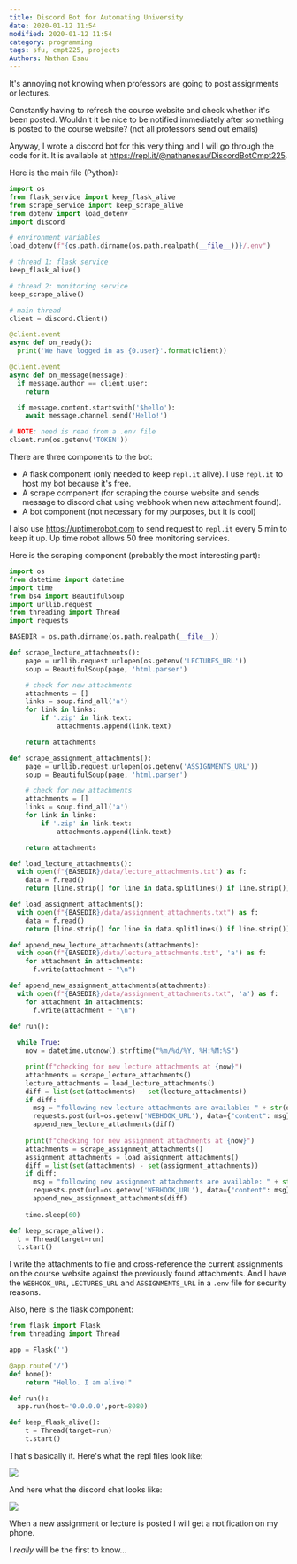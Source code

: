 ```yaml
---
title: Discord Bot for Automating University
date: 2020-01-12 11:54
modified: 2020-01-12 11:54
category: programming
tags: sfu, cmpt225, projects
Authors: Nathan Esau
---
```


It's annoying not knowing when professors are going to post assignments or lectures.

Constantly having to refresh the course website and check whether it's been posted. Wouldn't it be nice to be notified immediately after something is posted to the course website? (not all professors send out emails)

Anyway, I wrote a discord bot for this very thing and I will go through the code for it. It is available at https://repl.it/@nathanesau/DiscordBotCmpt225.

Here is the main file (Python):

```python
import os
from flask_service import keep_flask_alive
from scrape_service import keep_scrape_alive
from dotenv import load_dotenv
import discord

# environment variables
load_dotenv(f"{os.path.dirname(os.path.realpath(__file__))}/.env")

# thread 1: flask service
keep_flask_alive()

# thread 2: monitoring service
keep_scrape_alive()

# main thread
client = discord.Client()

@client.event
async def on_ready():
  print('We have logged in as {0.user}'.format(client))

@client.event
async def on_message(message):
  if message.author == client.user:
    return

  if message.content.startswith('$hello'):
    await message.channel.send('Hello!')

# NOTE: need is read from a .env file
client.run(os.getenv('TOKEN'))
```

There are three components to the bot:

* A flask component (only needed to keep ``repl.it`` alive). I use ``repl.it`` to host my bot because it's free.
* A scrape component (for scraping the course website and sends message to discord chat using webhook when new attachment found).
* A bot component (not necessary for my purposes, but it is cool)

I also use https://uptimerobot.com to send request to ``repl.it`` every 5 min to keep it up. Up time robot allows 50 free monitoring services.

Here is the scraping component (probably the most interesting part):

```python
import os
from datetime import datetime
import time
from bs4 import BeautifulSoup
import urllib.request
from threading import Thread
import requests

BASEDIR = os.path.dirname(os.path.realpath(__file__))

def scrape_lecture_attachments():
    page = urllib.request.urlopen(os.getenv('LECTURES_URL'))
    soup = BeautifulSoup(page, 'html.parser')

    # check for new attachments
    attachments = []
    links = soup.find_all('a')
    for link in links:
        if '.zip' in link.text:
            attachments.append(link.text)

    return attachments

def scrape_assignment_attachments():
    page = urllib.request.urlopen(os.getenv('ASSIGNMENTS_URL'))
    soup = BeautifulSoup(page, 'html.parser')

    # check for new attachments
    attachments = []
    links = soup.find_all('a')
    for link in links:
        if '.zip' in link.text:
            attachments.append(link.text)

    return attachments

def load_lecture_attachments():
  with open(f"{BASEDIR}/data/lecture_attachments.txt") as f:
    data = f.read()
    return [line.strip() for line in data.splitlines() if line.strip()]

def load_assignment_attachments():
  with open(f"{BASEDIR}/data/assignment_attachments.txt") as f:
    data = f.read()
    return [line.strip() for line in data.splitlines() if line.strip()]

def append_new_lecture_attachments(attachments):
  with open(f"{BASEDIR}/data/lecture_attachments.txt", 'a') as f:
    for attachment in attachments:
      f.write(attachment + "\n")

def append_new_assignment_attachments(attachments):
  with open(f"{BASEDIR}/data/assignment_attachments.txt", 'a') as f:
    for attachment in attachments:
      f.write(attachment + "\n")

def run():
  
  while True:
    now = datetime.utcnow().strftime("%m/%d/%Y, %H:%M:%S")

    print(f"checking for new lecture attachments at {now}")
    attachments = scrape_lecture_attachments()
    lecture_attachments = load_lecture_attachments()
    diff = list(set(attachments) - set(lecture_attachments))
    if diff:
      msg = "following new lecture attachments are available: " + str(diff)
      requests.post(url=os.getenv('WEBHOOK_URL'), data={"content": msg})
      append_new_lecture_attachments(diff)
    
    print(f"checking for new assignment attachments at {now}")
    attachments = scrape_assignment_attachments()
    assignment_attachments = load_assignment_attachments()
    diff = list(set(attachments) - set(assignment_attachments))
    if diff:
      msg = "following new assignment attachments are available: " + str(diff)
      requests.post(url=os.getenv('WEBHOOK_URL'), data={"content": msg})
      append_new_assignment_attachments(diff)
      
    time.sleep(60)

def keep_scrape_alive():
  t = Thread(target=run)
  t.start()
```

I write the attachments to file and cross-reference the current assignments on the course website against the previously found attachments. And I have the ``WEBHOOK_URL``, ``LECTURES_URL`` and ``ASSIGNMENTS_URL`` in a ``.env`` file for security reasons.

Also, here is the flask component:

```python
from flask import Flask
from threading import Thread

app = Flask('')

@app.route('/')
def home():
    return "Hello. I am alive!"

def run():
  app.run(host='0.0.0.0',port=8080)

def keep_flask_alive():
    t = Thread(target=run)
    t.start()
```

That's basically it. Here's what the repl files look like:

<img src="img/2021_01/repl.PNG">

And here what the discord chat looks like:

<img src="img/2021_01/discord.PNG">

When a new assignment or lecture is posted I will get a notification on my phone.

I *really* will be the first to know...